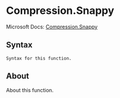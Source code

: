 # Compression.Snappy

Microsoft Docs: [Compression.Snappy](https://docs.microsoft.com/en-us/powerquery-m/compression-snappy)

## Syntax

```
Syntax for this function.
```

## About

About this function.

